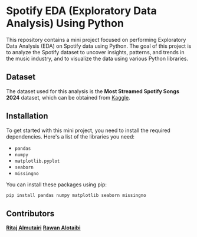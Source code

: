 # Spotify EDA (Exploratory Data Analysis) Using Python

This repository contains a mini project focused on performing Exploratory Data Analysis (EDA) on Spotify data using Python. The goal of this project is to analyze the Spotify dataset to uncover insights, patterns, and trends in the music industry, and to visualize the data using various Python libraries.


## Dataset

The dataset used for this analysis is the **Most Streamed Spotify Songs 2024** dataset, which can be obtained from [Kaggle](https://www.kaggle.com/datasets/nelgiriyewithana/most-streamed-spotify-songs-2024). 

## Installation

To get started with this mini project, you need to install the required dependencies. Here's a list of the libraries you need:

- `pandas`
- `numpy`
- `matplotlib.pyplot`
- `seaborn`
- `missingno`

You can install these packages using pip:

```bash
pip install pandas numpy matplotlib seaborn missingno
```

## Contributors

**[Ritaj Almutairi](https://github.com/RitajAlmutairi)**
**[Rawan Alotaibi](https://github.com/AlRawan7)**
